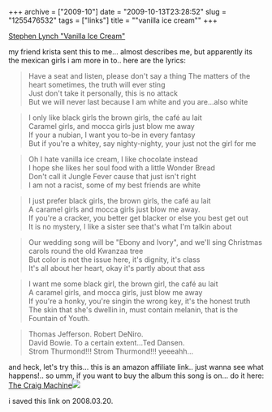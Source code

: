 +++
archive = ["2009-10"]
date = "2009-10-13T23:28:52"
slug = "1255476532"
tags = ["links"]
title = "\"vanilla ice cream\""
+++

[Stephen Lynch "Vanilla Ice Cream"][1]

my friend krista sent this to me... almost describes me, but apparently
its the mexican girls i am more in to.. here are the lyrics: 

> Have a seat and listen, please don't say a thing 
> The matters of the heart sometimes, the truth will ever sting  
> Just don't take it personally, this is no attack  
> But we will never last because I am white and you are...also white  

> I only like black girls the brown girls, the café au lait  
> Caramel girls, and mocca girls just blow me away  
> If your a nubian, I want you to-be in every fantasy  
> But if you're a whitey, say nighty-nighty, your just not the girl for me

> Oh I hate vanilla ice cream, I like chocolate instead  
> I hope she likes her soul food with a little Wonder Bread  
> Don't call it Jungle Fever cause that just isn't right  
> I am not a racist, some of my best friends are white

> I just prefer black girls, the brown girls, the café au lait  
> A caramel girls and mocca girls just blow me away.  
> If you're a cracker, you better get blacker or else you best get out  
> It is no mystery, I like a sister see that's what I'm talkin about 

> Our wedding song will be "Ebony and Ivory", 
> and we'll sing Christmas carols round the old Kwanzaa tree  
> But color is not the issue here, it's dignity, it's class  
> It's all about her heart, okay it's partly about that ass  

> I want me some black girl, the brown girl, the café au lait  
> A caramel girls, and mocca girls, just blow me away  
> If you're a honky, you're singin the wrong key, it's the honest truth  
> The skin that she's dwellin in, must contain melanin, that is the Fountain of Youth.

> Thomas Jefferson. 
> Robert DeNiro.  
> David Bowie. 
> To a certain extent...Ted Dansen.  
> Strom Thurmond!!! Strom Thurmond!!! 
> yeeeahh... 

and heck, let's try this... this is an amazon affiliate link.. just wanna
see what happens!.. so umm, if you want to buy the album this song is
on... do it here: [The Craig Machine][2]![][3]

i saved this link on 2008.03.20.

[1]: http://www.whatarerecords.com/vanilla/
[2]: http://www.amazon.com/gp/product/B000AOEN0Y?ie=UTF8&tag=bismarksblog-20&linkCode=as2&camp=1789&creative=390957&creativeASIN=B000AOEN0Y
[3]: http://www.assoc-amazon.com/e/ir?t=bismarksblog-20&l=as2&o=1&a=B000AOEN0Y

